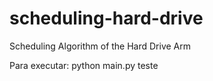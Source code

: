 # scheduling-hard-drive
Scheduling Algorithm of the Hard Drive Arm

Para executar: python main.py teste
